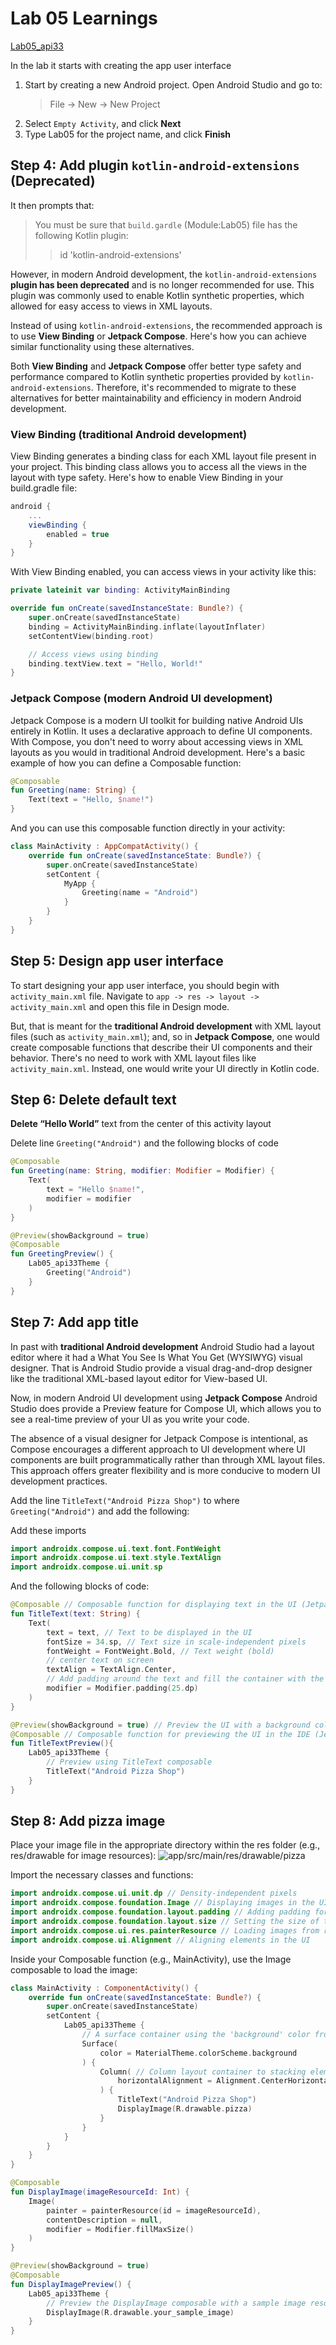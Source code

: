 # Lab 05 Learnings

[Lab05_api33](Lab05_api33)

In the lab it starts with creating the app user interface

1. Start by creating a new Android project. Open Android Studio and go to:
   > File -> New -> New Project
2. Select `Empty Activity`, and click **Next**
3. Type Lab05 for the project name, and click **Finish**

## Step 4: Add plugin `kotlin-android-extensions` (Deprecated)

It then prompts that:

> You must be sure that `build.gardle` (Module:Lab05) file has the
> following Kotlin plugin:
>
> > id 'kotlin-android-extensions'

However, in modern Android development, the `kotlin-android-extensions`
**plugin has been deprecated** and is no longer recommended for use.
This plugin was commonly used to enable Kotlin synthetic properties, which
allowed for easy access to views in XML layouts.

Instead of using `kotlin-android-extensions`, the recommended approach is to
use **View Binding** or **Jetpack Compose**. Here's how you can achieve similar
functionality using these alternatives.

Both **View Binding** and **Jetpack Compose** offer better type safety and
performance compared to Kotlin synthetic properties provided by
`kotlin-android-extensions`. Therefore, it's recommended to migrate to these
alternatives for better maintainability and efficiency in modern Android
development.

### View Binding (traditional Android development)

View Binding generates a binding class for each XML layout file present in your
project. This binding class allows you to access all the views in the layout
with type safety. Here's how to enable View Binding in your build.gradle file:

```groovy
android {
    ...
    viewBinding {
        enabled = true
    }
}
```

With View Binding enabled, you can access views in your activity like this:

```kotlin
private lateinit var binding: ActivityMainBinding

override fun onCreate(savedInstanceState: Bundle?) {
    super.onCreate(savedInstanceState)
    binding = ActivityMainBinding.inflate(layoutInflater)
    setContentView(binding.root)

    // Access views using binding
    binding.textView.text = "Hello, World!"
}
```

### Jetpack Compose (modern Android UI development)

Jetpack Compose is a modern UI toolkit for building native Android UIs entirely
in Kotlin. It uses a declarative approach to define UI components.
With Compose, you don't need to worry about accessing views in XML layouts as
you would in traditional Android development. Here's a basic example of how you
can define a Composable function:

```kotlin
@Composable
fun Greeting(name: String) {
    Text(text = "Hello, $name!")
}
```

And you can use this composable function directly in your activity:

```kotlin
class MainActivity : AppCompatActivity() {
    override fun onCreate(savedInstanceState: Bundle?) {
        super.onCreate(savedInstanceState)
        setContent {
            MyApp {
                Greeting(name = "Android")
            }
        }
    }
}
```

## Step 5: Design app user interface

To start designing your app user interface, you should begin with
`activity_main.xml` file. Navigate to
`app -> res -> layout -> activity_main.xml` and open this file in Design mode.

But, that is meant for the **traditional Android development** with XML layout
files (such as `activity_main.xml`); and, so in **Jetpack Compose**, one would
create composable functions that describe their UI components and their behavior.
There's no need to work with XML layout files like `activity_main.xml`.
Instead, one would write your UI directly in Kotlin code.

## Step 6: Delete default text

**Delete “Hello World”** text from the center of this activity layout

Delete line `Greeting("Android")` and the following blocks of code

```kotlin
@Composable
fun Greeting(name: String, modifier: Modifier = Modifier) {
    Text(
        text = "Hello $name!",
        modifier = modifier
    )
}

@Preview(showBackground = true)
@Composable
fun GreetingPreview() {
    Lab05_api33Theme {
        Greeting("Android")
    }
}
```

## Step 7: Add app title

In past with **traditional Android development** Android Studio had a layout
editor where it had a What You See Is What You Get (WYSIWYG) visual designer.
That is Android Studio provide a visual drag-and-drop designer like the
traditional XML-based layout editor for View-based UI.

Now, in modern Android UI development using **Jetpack Compose** Android Studio
does provide a Preview feature for Compose UI, which allows you to see a
real-time preview of your UI as you write your code.

The absence of a visual designer for Jetpack Compose is intentional, as Compose
encourages a different approach to UI development where UI components are built
programmatically rather than through XML layout files. This approach offers
greater flexibility and is more conducive to modern UI development practices.

Add the line `TitleText("Android Pizza Shop")` to where `Greeting("Android")`
and add the following:

Add these imports

```kotlin
import androidx.compose.ui.text.font.FontWeight
import androidx.compose.ui.text.style.TextAlign
import androidx.compose.ui.unit.sp
```

And the following blocks of code:

```kotlin
@Composable // Composable function for displaying text in the UI (Jetpack Compose)
fun TitleText(text: String) {
    Text(
        text = text, // Text to be displayed in the UI
        fontSize = 34.sp, // Text size in scale-independent pixels
        fontWeight = FontWeight.Bold, // Text weight (bold)
        // center text on screen
        textAlign = TextAlign.Center,
        // Add padding around the text and fill the container with the text
        modifier = Modifier.padding(25.dp)
    )
}

@Preview(showBackground = true) // Preview the UI with a background color (Jetpack Compose)
@Composable // Composable function for previewing the UI in the IDE (Jetpack Compose)
fun TitleTextPreview(){
    Lab05_api33Theme {
        // Preview using TitleText composable
        TitleText("Android Pizza Shop")
    }
}
```

## Step 8: Add pizza image

Place your image file in the appropriate directory within the res folder
(e.g., res/drawable for image resources): ![app/src/main/res/drawable/pizza](Lab05_api33/app/src/main/res/drawable/pizza.png)

Import the necessary classes and functions:

```kotlin
import androidx.compose.ui.unit.dp // Density-independent pixels
import androidx.compose.foundation.Image // Displaying images in the UI
import androidx.compose.foundation.layout.padding // Adding padding for spacing
import androidx.compose.foundation.layout.size // Setting the size of the image
import androidx.compose.ui.res.painterResource // Loading images from resources
import androidx.compose.ui.Alignment // Aligning elements in the UI
```

Inside your Composable function (e.g., MainActivity), use the Image composable
to load the image:

```kotlin
class MainActivity : ComponentActivity() {
    override fun onCreate(savedInstanceState: Bundle?) {
        super.onCreate(savedInstanceState)
        setContent {
            Lab05_api33Theme {
                // A surface container using the 'background' color from the theme
                Surface(
                    color = MaterialTheme.colorScheme.background
                ) {
                    Column( // Column layout container to stacking elements vertically
                        horizontalAlignment = Alignment.CenterHorizontally
                    ) {
                        TitleText("Android Pizza Shop")
                        DisplayImage(R.drawable.pizza)
                    }
                }
            }
        }
    }
}

@Composable
fun DisplayImage(imageResourceId: Int) {
    Image(
        painter = painterResource(id = imageResourceId),
        contentDescription = null,
        modifier = Modifier.fillMaxSize()
    )
}

@Preview(showBackground = true)
@Composable
fun DisplayImagePreview() {
    Lab05_api33Theme {
        // Preview the DisplayImage composable with a sample image resource ID
        DisplayImage(R.drawable.your_sample_image)
    }
}
```
